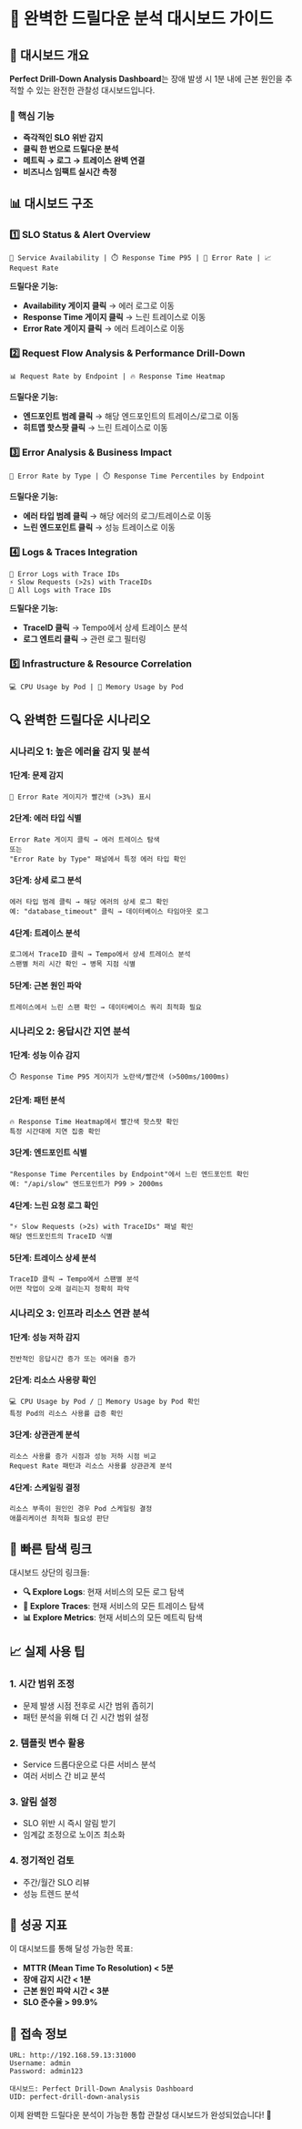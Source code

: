 # 🎯 완벽한 드릴다운 분석 대시보드 가이드

## 🚀 **대시보드 개요**

**Perfect Drill-Down Analysis Dashboard**는 장애 발생 시 1분 내에 근본 원인을 추적할 수 있는 완전한 관찰성 대시보드입니다.

### **🎯 핵심 기능**
- **즉각적인 SLO 위반 감지**
- **클릭 한 번으로 드릴다운 분석**
- **메트릭 → 로그 → 트레이스 완벽 연결**
- **비즈니스 임팩트 실시간 측정**

## 📊 **대시보드 구조**

### **1️⃣ SLO Status & Alert Overview**
```
🎯 Service Availability | ⏱️ Response Time P95 | 🚨 Error Rate | 📈 Request Rate
```

**드릴다운 기능:**
- **Availability 게이지 클릭** → 에러 로그로 이동
- **Response Time 게이지 클릭** → 느린 트레이스로 이동
- **Error Rate 게이지 클릭** → 에러 트레이스로 이동

### **2️⃣ Request Flow Analysis & Performance Drill-Down**
```
📊 Request Rate by Endpoint | 🔥 Response Time Heatmap
```

**드릴다운 기능:**
- **엔드포인트 범례 클릭** → 해당 엔드포인트의 트레이스/로그로 이동
- **히트맵 핫스팟 클릭** → 느린 트레이스로 이동

### **3️⃣ Error Analysis & Business Impact**
```
🚨 Error Rate by Type | ⏱️ Response Time Percentiles by Endpoint
```

**드릴다운 기능:**
- **에러 타입 범례 클릭** → 해당 에러의 로그/트레이스로 이동
- **느린 엔드포인트 클릭** → 성능 트레이스로 이동

### **4️⃣ Logs & Traces Integration**
```
📄 Error Logs with Trace IDs
⚡ Slow Requests (>2s) with TraceIDs
🔗 All Logs with Trace IDs
```

**드릴다운 기능:**
- **TraceID 클릭** → Tempo에서 상세 트레이스 분석
- **로그 엔트리 클릭** → 관련 로그 필터링

### **5️⃣ Infrastructure & Resource Correlation**
```
💻 CPU Usage by Pod | 💾 Memory Usage by Pod
```

## 🔍 **완벽한 드릴다운 시나리오**

### **시나리오 1: 높은 에러율 감지 및 분석**

#### **1단계: 문제 감지**
```
🚨 Error Rate 게이지가 빨간색 (>3%) 표시
```

#### **2단계: 에러 타입 식별**
```
Error Rate 게이지 클릭 → 에러 트레이스 탐색
또는
"Error Rate by Type" 패널에서 특정 에러 타입 확인
```

#### **3단계: 상세 로그 분석**
```
에러 타입 범례 클릭 → 해당 에러의 상세 로그 확인
예: "database_timeout" 클릭 → 데이터베이스 타임아웃 로그
```

#### **4단계: 트레이스 분석**
```
로그에서 TraceID 클릭 → Tempo에서 상세 트레이스 분석
스팬별 처리 시간 확인 → 병목 지점 식별
```

#### **5단계: 근본 원인 파악**
```
트레이스에서 느린 스팬 확인 → 데이터베이스 쿼리 최적화 필요
```

### **시나리오 2: 응답시간 지연 분석**

#### **1단계: 성능 이슈 감지**
```
⏱️ Response Time P95 게이지가 노란색/빨간색 (>500ms/1000ms)
```

#### **2단계: 패턴 분석**
```
🔥 Response Time Heatmap에서 빨간색 핫스팟 확인
특정 시간대에 지연 집중 확인
```

#### **3단계: 엔드포인트 식별**
```
"Response Time Percentiles by Endpoint"에서 느린 엔드포인트 확인
예: "/api/slow" 엔드포인트가 P99 > 2000ms
```

#### **4단계: 느린 요청 로그 확인**
```
"⚡ Slow Requests (>2s) with TraceIDs" 패널 확인
해당 엔드포인트의 TraceID 식별
```

#### **5단계: 트레이스 상세 분석**
```
TraceID 클릭 → Tempo에서 스팬별 분석
어떤 작업이 오래 걸리는지 정확히 파악
```

### **시나리오 3: 인프라 리소스 연관 분석**

#### **1단계: 성능 저하 감지**
```
전반적인 응답시간 증가 또는 에러율 증가
```

#### **2단계: 리소스 사용량 확인**
```
💻 CPU Usage by Pod / 💾 Memory Usage by Pod 확인
특정 Pod의 리소스 사용률 급증 확인
```

#### **3단계: 상관관계 분석**
```
리소스 사용률 증가 시점과 성능 저하 시점 비교
Request Rate 패턴과 리소스 사용률 상관관계 분석
```

#### **4단계: 스케일링 결정**
```
리소스 부족이 원인인 경우 Pod 스케일링 결정
애플리케이션 최적화 필요성 판단
```

## 🔗 **빠른 탐색 링크**

대시보드 상단의 링크들:
- **🔍 Explore Logs**: 현재 서비스의 모든 로그 탐색
- **🔗 Explore Traces**: 현재 서비스의 모든 트레이스 탐색  
- **📊 Explore Metrics**: 현재 서비스의 모든 메트릭 탐색

## 📈 **실제 사용 팁**

### **1. 시간 범위 조정**
- 문제 발생 시점 전후로 시간 범위 좁히기
- 패턴 분석을 위해 더 긴 시간 범위 설정

### **2. 템플릿 변수 활용**
- Service 드롭다운으로 다른 서비스 분석
- 여러 서비스 간 비교 분석

### **3. 알림 설정**
- SLO 위반 시 즉시 알림 받기
- 임계값 조정으로 노이즈 최소화

### **4. 정기적인 검토**
- 주간/월간 SLO 리뷰
- 성능 트렌드 분석

## 🎯 **성공 지표**

이 대시보드를 통해 달성 가능한 목표:
- **MTTR (Mean Time To Resolution) < 5분**
- **장애 감지 시간 < 1분**
- **근본 원인 파악 시간 < 3분**
- **SLO 준수율 > 99.9%**

## 🚀 **접속 정보**

```
URL: http://192.168.59.13:31000
Username: admin
Password: admin123

대시보드: Perfect Drill-Down Analysis Dashboard
UID: perfect-drill-down-analysis
```

이제 완벽한 드릴다운 분석이 가능한 통합 관찰성 대시보드가 완성되었습니다! 🎉
